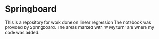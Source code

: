 # Springboard
This is a repository for work done on linear regression
The notebook was provided by Springboard.  The areas marked with '# My turn' are where my code was added.
